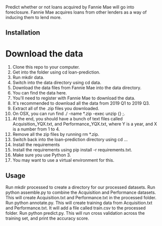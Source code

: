 Predict whether or not loans acquired by Fannie Mae will go into foreclosure. Fannie Mae acquires loans from other lenders as a way of inducing them to lend more.
## Installation
# Download the data
1. Clone this repo to your computer.
2. Get into the folder using cd loan-prediction.
3. Run mkdir data.
4. Switch into the data directory using cd data.
5. Download the data files from Fannie Mae into the data directory.
6. You can find the data here.
7. You'll need to register with Fannie Mae to download the data.
8. It's recommended to download all the data from 2019 Q1 to 2019 Q3.
9. Extract all of the .zip files you downloaded.
10. On OSX, you can run find ./ -name \*.zip -exec unzip {} \;.
11. At the end, you should have a bunch of text files called Acquisition_YQX.txt, and Performance_YQX.txt, where Y is a year, and X is a number from 1 to 4.
12. Remove all the zip files by running rm *.zip.
13. Switch back into the loan-prediction directory using cd ...
14. Install the requirements
15. Install the requirements using pip install -r requirements.txt.
16. Make sure you use Python 3.
17. You may want to use a virtual environment for this.
## Usage
Run mkdir processed to create a directory for our processed datasets.
Run python assemble.py to combine the Acquisition and Performance datasets.
This will create Acquisition.txt and Performance.txt in the processed folder.
Run python annotate.py.
This will create training data from Acquisition.txt and Performance.txt.
It will add a file called train.csv to the processed folder.
Run python predict.py.
This will run cross validation across the training set, and print the accuracy score.

